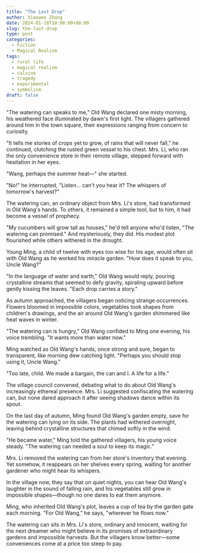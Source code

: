 ```yaml
---
title: "The Last Drop"
author: Xiaowen Zhang
date: 2024-01-18T10:00:00+08:00
slug: the-last-drop
type: post
categories:
  - Fiction
  - Magical Realism
tags:
  - rural life
  - magical realism
  - calvino
  - tragedy
  - experimental
  - symbolism
draft: false
---
```


"The watering can speaks to me," Old Wang declared one misty morning, his weathered face illuminated by dawn's first light. The villagers gathered around him in the town square, their expressions ranging from concern to curiosity.

"It tells me stories of crops yet to grow, of rains that will never fall," he continued, clutching the rusted green vessel to his chest. Mrs. Li, who ran the only convenience store in their remote village, stepped forward with hesitation in her eyes.

"Wang, perhaps the summer heat—" she started.

"No!" he interrupted, "Listen... can't you hear it? The whispers of tomorrow's harvest?"

The watering can, an ordinary object from Mrs. Li's store, had transformed in Old Wang's hands. To others, it remained a simple tool, but to him, it had become a vessel of prophecy.

"My cucumbers will grow tall as houses," he'd tell anyone who'd listen, "The watering can promised." And mysteriously, they did. His modest plot flourished while others withered in the drought.

Young Ming, a child of twelve with eyes too wise for his age, would often sit with Old Wang as he worked his miracle garden. "How does it speak to you, Uncle Wang?"

"In the language of water and earth," Old Wang would reply, pouring crystalline streams that seemed to defy gravity, spiraling upward before gently kissing the leaves. "Each drop carries a story."

As autumn approached, the villagers began noticing strange occurrences. Flowers bloomed in impossible colors, vegetables took shapes from children's drawings, and the air around Old Wang's garden shimmered like heat waves in winter.

"The watering can is hungry," Old Wang confided to Ming one evening, his voice trembling. "It wants more than water now."

Ming watched as Old Wang's hands, once strong and sure, began to transparent, like morning dew catching light. "Perhaps you should stop using it, Uncle Wang."

"Too late, child. We made a bargain, the can and I. A life for a life."

The village council convened, debating what to do about Old Wang's increasingly ethereal presence. Mrs. Li suggested confiscating the watering can, but none dared approach it after seeing shadows dance within its spout.

On the last day of autumn, Ming found Old Wang's garden empty, save for the watering can lying on its side. The plants had withered overnight, leaving behind crystalline structures that chimed softly in the wind.

"He became water," Ming told the gathered villagers, his young voice steady. "The watering can needed a soul to keep its magic."

Mrs. Li removed the watering can from her store's inventory that evening. Yet somehow, it reappears on her shelves every spring, waiting for another gardener who might hear its whispers.

In the village now, they say that on quiet nights, you can hear Old Wang's laughter in the sound of falling rain, and his vegetables still grow in impossible shapes—though no one dares to eat them anymore.

Ming, who inherited Old Wang's plot, leaves a cup of tea by the garden gate each morning. "For Old Wang," he says, "wherever he flows now."

The watering can sits in Mrs. Li's store, ordinary and innocent, waiting for the next dreamer who might believe in its promises of extraordinary gardens and impossible harvests. But the villagers know better—some conveniences come at a price too steep to pay.